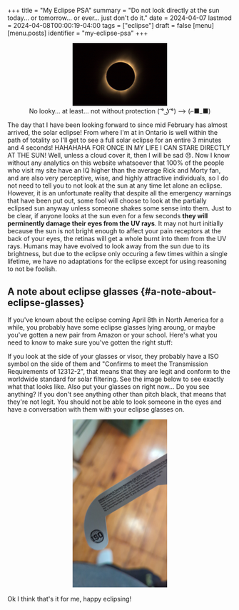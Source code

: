 +++
title = "My Eclipse PSA"
summary = "Do not look directly at the sun today... or tomorrow... or ever... just don't do it."
date = 2024-04-07
lastmod = 2024-04-08T00:00:19-04:00
tags = ["eclipse"]
draft = false
[menu]
  [menu.posts]
    identifier = "my-eclipse-psa"
+++

<figure>
    <center>
       <img src="/images/blog/eclipse.jpeg" width="50%" />
       <figcaption>No looky... at least... not without protection ( ͡° ͜ʖ ͡°) --> (⌐■_■)</figcaption>
    </center>
</figure>

The day that I have been looking forward to since mid February has almost arrived, the solar eclipse! From where I'm at in Ontario is well within the path of totality so I'll get to see a full solar eclipse for an entire 3 minutes and 4 seconds! HAHAHAHA FOR ONCE IN MY LIFE I CAN STARE DIRECTLY AT THE SUN! Well, unless a cloud cover it, then I will be sad 😞. Now I know without any analytics on this website whatsoever that 100% of the people who visit my site have an IQ higher than the average Rick and Morty fan, and are also very perceptive, wise, and highly attractive individuals, so I do not need to tell you to not look at the sun at any time let alone an eclipse. However, it is an unfortunate reality that despite all the emergency warnings that have been put out, some fool will choose to look at the partially eclipsed sun anyway unless someone shakes some sense into them. Just to be clear, if anyone looks at the sun even for a few seconds **they will perminently damage their eyes from the UV rays**. It may not hurt initially because the sun is not bright enough to affect your pain receptors at the back of your eyes, the retinas will get a whole burnt into them from the UV rays. Humans may have evolved to look away from the sun due to its brightness, but due to the eclipse only occuring a few times within a single lifetime, we have no adaptations for the eclipse except for using reasoning to not be foolish.


## A note about eclipse glasses {#a-note-about-eclipse-glasses}

If you've known about the eclipse coming April 8th in North America for a while, you probably have some eclipse glasses lying aroung, or maybe you've gotten a new pair from Amazon or your school. Here's what you need to know to make sure you've gotten the right stuff:

If you look at the side of your glasses or visor, they probably have a ISO symbol on the side of them and "Confirms to meet the Transmission Requirements of 12312-2", that means that they are legit and conform to the worldwide standard for solar filtering. See the image below to see exactly what that looks like. Also put your glasses on right now... Do you see anything? If you don't see anything other than pitch black, that means that they're not legit. You should not be able to look someone in the eyes and have a conversation with them with your eclipse glasses on.

<figure>
    <center>
       <img src="/images/blog/eclipse_glasses.jpg" width="50%" />
    </center>
</figure>

Ok I think that's it for me, happy eclipsing!
